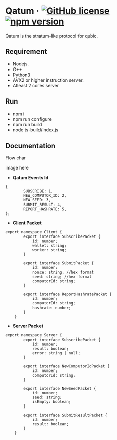 # Qatum &middot; [![GitHub license](https://img.shields.io/badge/license-MIT-blue.svg)](https://github.com/facebook/react/blob/main/LICENSE) [![npm version](https://img.shields.io/npm/v/react.svg?style=flat)]()
Qatum is the stratum-like protocol for qubic.
## Requirement

* Nodejs.
* G++
* Python3
* AVX2 or higher instruction server.
* Atleast 2 cores server

## Run
* npm i
* npm run configure
* npm run build
* node ts-build/index.js

## Documentation

Flow char

image here

* **Qatum Events Id**
```
{
        SUBSCRIBE: 1,
        NEW_COMPUTOR_ID: 2,
        NEW_SEED: 3,
        SUBMIT_RESULT: 4,
        REPORT_HASHRATE: 5,
};
```

* **Client Packet**
```
export namespace Client {
        export interface SubscribePacket {
            id: number;
            wallet: string;
            worker: string;
        }

        export interface SubmitPacket {
            id: number;
            nonce: string; //hex format
            seed: string; //hex format
            computorId: string;
        }

        export interface ReportHashratePacket {
            id: number;
            computorId: string;
            hashrate: number;
        }
    }
```
* **Server Packet**
```
export namespace Server {
        export interface SubscribePacket {
            id: number;
            result: boolean;
            error: string | null;
        }

        export interface NewComputorIdPacket {
            id: number;
            computorId: string;
        }

        export interface NewSeedPacket {
            id: number;
            seed: string;
            isEmpty: boolean;
        }

        export interface SubmitResultPacket {
            id: number;
            result: boolean;
        }
    }
```
